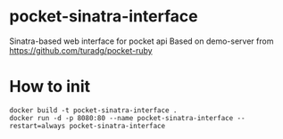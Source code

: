 pocket-sinatra-interface
========================

Sinatra-based web interface for pocket api
Based on demo-server from https://github.com/turadg/pocket-ruby

# How to init
```
docker build -t pocket-sinatra-interface .
docker run -d -p 8080:80 --name pocket-sinatra-interface --restart=always pocket-sinatra-interface
```
